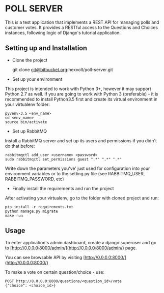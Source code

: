 POLL SERVER
===========

This is a test application that implements a REST API for managing polls and
customer votes. It provides a RESTful access to the Questions and Choices
instances, following logic of Django's tutorial application.


Setting up and Installation
---------------------------
* Clone the project


    git clone git@bitbucket.org:hexvolt/poll-server.git

* Set up your environment

This project is intended to work with Python 3+, however it may support
Python 2.7 as well. If you are going to work with Python 3 (preferable) - it is
recommended to install Python3.5 first and create its virtual environment in
your virtualenv folder:

    pyvenv-3.5 <env_name>
    cd <env_name>
    source bin/activate

* Set up RabbitMQ

Install a RabbitMQ server and set up its users and permissions if you
didn't do that before:


    rabbitmqctl add_user <username> <password>
    sudo rabbitmqctl set_permissions guest ".*" ".*" ".*"

Write down the parameters you've' just used for configuration into your
environment variables or to the setting.py file (see RABBITMQ_USER,
RABBITMQ_PASSWORD, etc)

* Finally install the requirements and run the project

After activating your virtualenv, go to the folder with cloned project and run:


    pip install -r requirements.txt
    python manage.py migrate
    make run

Usage
-----

To enter application's admin dashboard, create a django superuser and go to
[http://0.0.0.0:8000/admin/](http://0.0.0.0:8000/admin/) page.

You can see browsable API by visiting [http://0.0.0.0:8000/](http://0.0.0.0:8000/)

To make a vote on certain question/choice - use:

    POST http://0.0.0.0:8000/questions/<question_id>/vote
    {"choice": <choice_id>}
